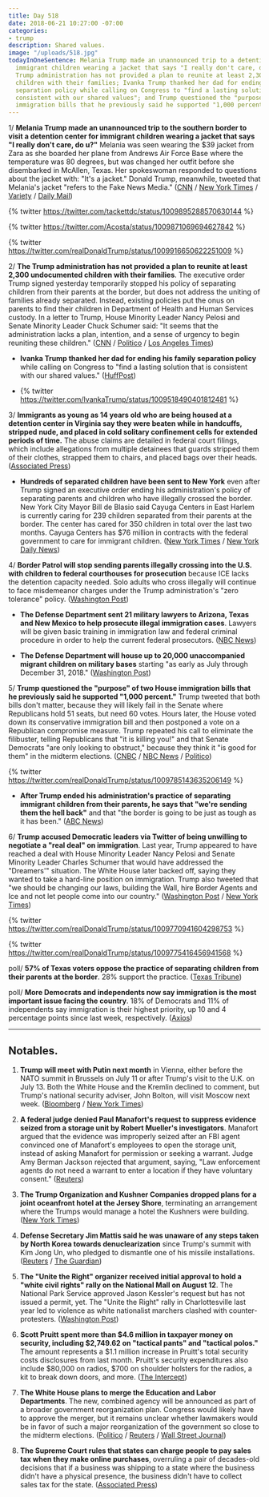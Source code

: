 ```yaml
---
title: Day 518
date: 2018-06-21 10:27:00 -07:00
categories:
- trump
description: Shared values.
image: "/uploads/518.jpg"
todayInOneSentence: Melania Trump made an unannounced trip to a detention center for
  immigrant children wearing a jacket that says "I really don't care, do u?"; the
  Trump administration has not provided a plan to reunite at least 2,300 undocumented
  children with their families; Ivanka Trump thanked her dad for ending his family
  separation policy while calling on Congress to "find a lasting solution that is
  consistent with our shared values"; and Trump questioned the "purpose" of two House
  immigration bills that he previously said he supported "1,000 percent."
---
```


1/ **Melania Trump made an unannounced trip to the southern border to visit a detention center for immigrant children wearing a jacket that says "I really don't care, do u?"** Melania was seen wearing the $39 jacket from Zara as she boarded her plane from Andrews Air Force Base where the temperature was 80 degrees, but was changed her outfit before she disembarked in McAllen, Texas. Her spokeswoman responded to questions about the jacket with: "It's a jacket." Donald Trump, meanwhile, tweeted that Melania's jacket "refers to the Fake News Media." ([CNN](https://www.cnn.com/2018/06/21/politics/melania-trump-jacket/index.html) / [New York Times](https://www.nytimes.com/2018/06/21/us/politics/melania-trump-jacket.html) / [Variety](https://variety.com/2018/politics/news/melania-trump-i-dont-really-care-jacket-immigration-1202853722/) / [Daily Mail](http://www.dailymail.co.uk/femail/article-5871221/Melania-Trump-wears-jacket-REALLY-DONT-CARE-U-visit-immigrant-children.html))

{% twitter https://twitter.com/tackettdc/status/1009895288570630144 %}

{% twitter https://twitter.com/Acosta/status/1009871069694627842 %}

{% twitter https://twitter.com/realDonaldTrump/status/1009916650622251009 %}

2/ **The Trump administration has not provided a plan to reunite at least 2,300 undocumented children with their families**. The executive order Trump signed yesterday temporarily stopped his policy of separating children from their parents at the border, but does not address the uniting of families already separated. Instead, existing policies put the onus on parents to find their children in Department of Health and Human Services custody. In a letter to Trump, House Minority Leader Nancy Pelosi and Senate Minority Leader Chuck Schumer said: "It seems that the administration lacks a plan, intention, and a sense of urgency to begin reuniting these children." ([CNN](https://www.cnn.com/2018/06/21/politics/migrant-family-separation-what-next/index.html) / [Politico](https://www.politico.com/story/2018/06/21/pelosi-schumer-letter-reunite-families-trump-661530) / [Los Angeles Times](http://www.latimes.com/politics/la-na-pol-trump-child-separations-20180621-story.html))

* **Ivanka Trump thanked her dad for ending his family separation policy** while calling on Congress to "find a lasting solution that is consistent with our shared values." ([HuffPost](https://www.huffingtonpost.com/entry/ivanka-trump-family-separation-policy_us_5b2ab361e4b0321a01cd6a10))

* {% twitter https://twitter.com/IvankaTrump/status/1009518490401812481 %}

3/ **Immigrants as young as 14 years old who are being housed at a detention center in Virginia say they were beaten while in handcuffs, stripped nude, and placed in cold solitary confinement cells for extended periods of time.** The abuse claims are detailed in federal court filings, which include allegations from multiple detainees that guards stripped them of their clothes, strapped them to chairs, and placed bags over their heads. ([Associated Press](https://apnews.com/afc80e51b562462c89907b49ae624e79))

* **Hundreds of separated children have been sent to New York** even after Trump signed an executive order ending his administration's policy of separating parents and children who have illegally crossed the border. New York City Mayor Bill de Blasio said Cayuga Centers in East Harlem is currently caring for 239 children separated from their parents at the border. The center has cared for 350 children in total over the last two months. Cayuga Centers has $76 million in contracts with the federal government to care for immigrant children. ([New York Times](https://www.nytimes.com/2018/06/20/nyregion/children-separated-border-new-york.html) / [New York Daily News](http://www.nydailynews.com/news/politics/ny-pol-children-separated-border-nyc-20180620-story.html))

4/ **Border Patrol will stop sending parents illegally crossing into the U.S. with children to federal courthouses for prosecution** because ICE lacks the detention capacity needed. Solo adults who cross illegally will continue to face misdemeanor charges under the Trump administration's "zero tolerance" policy. ([Washington Post](https://www.washingtonpost.com/world/national-security/us-will-stop-prosecuting-parents-who-cross-the-border-illegally-with-children-official-says/2018/06/21/4902b194-7564-11e8-805c-4b67019fcfe4_story.html))

* **The Defense Department sent 21 military lawyers to Arizona, Texas and New Mexico to help prosecute illegal immigration cases**. Lawyers will be given basic training in immigration law and federal criminal procedure in order to help the current federal prosecutors. ([NBC News](https://www.nbcnews.com/storyline/immigration-border-crisis/pentagon-sending-military-lawyers-border-help-prosecute-immigration-cases-n885216))

* **The Defense Department will house up to 20,000 unaccompanied migrant children on military bases** starting "as early as July through December 31, 2018." ([Washington Post](https://www.washingtonpost.com/news/checkpoint/wp/2018/06/21/pentagon-asked-to-make-room-for-20000-migrant-children-on-military-bases/))

5/ **Trump questioned the "purpose" of two House immigration bills that he previously said he supported "1,000 percent."** Trump tweeted that both bills don't matter, because they will likely fail in the Senate where Republicans hold 51 seats, but need 60 votes. Hours later, the House voted down its conservative immigration bill and then postponed a vote on a Republican compromise measure. Trump repeated his call to eliminate the filibuster, telling Republicans that "it is killing you!" and that Senate Democrats "are only looking to obstruct," because they think it "is good for them" in the midterm elections. ([CNBC](https://www.cnbc.com/2018/06/21/trump-questions-the-purpose-of-house-immigration-bills-only-hours-before-critical-vote.html) / [NBC News](https://www.nbcnews.com/politics/congress/house-rejects-conservative-immigration-bill-delays-vote-gop-compromise-measure-n885406) / [Politico](https://www.politico.com/story/2018/06/21/house-gop-immigration-trump-661214))

{% twitter https://twitter.com/realDonaldTrump/status/1009785143635206149 %}

* **After Trump ended his administration's practice of separating immigrant children from their parents, he says that "we're sending them the hell back"** and that "the border is going to be just as tough as it has been." ([ABC News](https://abcnews.go.com/Politics/trump-sending-hell-back-supporters-repeat-false-claims/story?id=56029274))

6/ **Trump accused Democratic leaders via Twitter of being unwilling to negotiate a "real deal" on immigration**. Last year, Trump appeared to have reached a deal with House Minority Leader Nancy Pelosi and Senate Minority Leader Charles Schumer that would have addressed the "Dreamers'" situation. The White House later backed off, saying they wanted to take a hard-line position on immigration. Trump also tweeted that "we should be changing our laws, building the Wall, hire Border Agents and Ice and not let people come into our country." ([Washington Post](https://www.washingtonpost.com/politics/trump-lashes-out-at-democrats-as-house-republicans-struggle-to-unite-behind-immigration-legislation/2018/06/21/16713068-7481-11e8-b4b7-308400242c2e_story.html) / [New York Times](https://www.nytimes.com/2018/06/21/us/politics/trump-immigration-border-family-separation.html))

{% twitter https://twitter.com/realDonaldTrump/status/1009770941604298753 %}

{% twitter https://twitter.com/realDonaldTrump/status/1009775416456941568 %}

poll/ **57% of Texas voters oppose the practice of separating children from their parents at the border**. 28% support the practice. ([Texas Tribune](https://www.texastribune.org/2018/06/21/uttt-poll-most-texas-voters-oppose-family-separation-border-greater-su/))

poll/ **More Democrats and independents now say immigration is the most important issue facing the country**. 18% of Democrats and 11% of independents say immigration is their highest priority, up 10 and 4 percentage points since last week, respectively. ([Axios](https://www.axios.com/immigration-concern-spikes-over-separated-families-6253be3f-e284-4e0e-9fa2-38eb6148c3df.html))

---

## Notables.

1. **Trump will meet with Putin next month** in Vienna, either before the NATO summit in Brussels on July 11 or after Trump's visit to the U.K. on July 13. Both the White House and the Kremlin declined to comment, but Trump's national security adviser, John Bolton, will visit Moscow next week. ([Bloomberg](https://www.bloomberg.com/news/articles/2018-06-20/trump-is-said-to-plan-meeting-with-putin-in-europe-in-july) / [New York Times](https://www.nytimes.com/2018/06/21/world/europe/bolton-moscow-trump-putin-meeting.html))

2. **A federal judge denied Paul Manafort's request to suppress evidence seized from a storage unit by Robert Mueller's investigators**. Manafort argued that the evidence was  improperly seized after an FBI agent convinced one of Manafort's employees to open the storage unit, instead of asking Manafort for permission or seeking a warrant. Judge Amy Berman Jackson rejected that argument, saying, "Law enforcement agents do not need a warrant to enter a location if they have voluntary consent." ([Reuters](https://www.reuters.com/article/us-usa-trump-russia-manafort/judge-denies-request-by-ex-trump-campaign-aide-to-suppress-evidence-idUSKBN1JH2W5))

3. **The Trump Organization and Kushner Companies dropped plans for a joint oceanfront hotel at the Jersey Shore**, terminating an arrangement where the Trumps would manage a hotel the Kushners were building. ([New York Times](https://www.nytimes.com/2018/06/21/business/trumps-kushners-end-hotel-deals.html))

4. **Defense Secretary Jim Mattis said he was unaware of any steps taken by North Korea towards denuclearization** since Trump's summit with Kim Jong Un, who pledged to dismantle one of his missile installations. ([Reuters](https://www.reuters.com/article/us-northkorea-usa-site/u-s-identifies-north-korea-missile-test-site-it-says-kim-committed-to-destroy-idUSKBN1JH02B) / [The Guardian](https://www.theguardian.com/world/2018/jun/21/no-sign-of-north-korea-dismantling-nuclear-weapons-mattis-admits))

5. **The "Unite the Right" organizer received initial approval to hold a "white civil rights" rally on the National Mall on August 12**. The National Park Service approved Jason Kessler's request but has not issued a permit, yet. The "Unite the Right" rally in Charlottesville last year led to violence as white nationalist marchers clashed with counter-protesters. ([Washington Post](https://www.washingtonpost.com/local/education/unite-the-right-organizer-gets-approval-for-rally-anniversary-event-in-dc/2018/06/20/597a1b1a-74a7-11e8-9780-b1dd6a09b549_story.html?utm_term=.261d0e481d92))

6. **Scott Pruitt spent more than $4.6 million in taxpayer money on security, including $2,749.62 on "tactical pants" and "tactical polos."** The amount represents a $1.1 million increase in Pruitt's total security costs disclosures from last month. Pruitt's security expenditures also include $80,000 on radios, $700 on shoulder holsters for the radios, a kit to break down doors, and more. ([The Intercept](https://theintercept.com/2018/06/20/scott-pruitt-epa-security-total-expenses-foia/))

7. **The White House plans to merge the Education and Labor Departments**. The new, combined agency will be announced as part of a broader government reorganization plan. Congress would likely have to approve the merger, but it remains unclear whether lawmakers would be in favor of such a major reorganization of the government so close to the midterm elections. ([Politico](https://www.politico.com/story/2018/06/20/merger-education-labor-departments-641084) / [Reuters](https://www.reuters.com/article/us-usa-trump-education-labor/white-house-to-propose-merging-labor-education-departments-wall-street-journal-idUSKBN1JG3KF) / [Wall Street Journal](https://www.wsj.com/articles/white-house-to-propose-merging-education-labor-departments-1529533148))

8. **The Supreme Court rules that states can charge people to pay sales tax when they make online purchases**, overruling a pair of decades-old decisions that if a business was shipping to a state where the business didn't have a physical presence, the business didn't have to collect sales tax for the state. ([Associated Press](https://apnews.com/332abb7455cb4b60b2effc0852ff3c89))